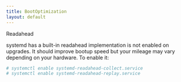 ```yaml
---
title: BootOptimization
layout: default
---
```


Readahead

systemd has a built-in readahead implementation is not enabled on
upgrades. It should improve bootup speed but your mileage may vary
depending on your hardware. To enable it:

``` bash
# systemctl enable systemd-readahead-collect.service
# systemctl enable systemd-readahead-replay.service
```
